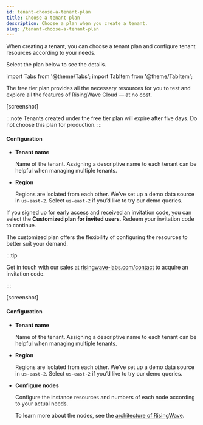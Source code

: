 ```yaml
---
id: tenant-choose-a-tenant-plan
title: Choose a tenant plan
description: Choose a plan when you create a tenant.
slug: /tenant-choose-a-tenant-plan
---
```


When creating a tenant, you can choose a tenant plan and configure tenant resources according to your needs.

Select the plan below to see the details.

import Tabs from '@theme/Tabs';
import TabItem from '@theme/TabItem';

<Tabs>

<TabItem value="free" label="Free plan">

The free tier plan provides all the necessary resources for you to test and explore all the features of RisingWave Cloud — at no cost.

[screenshot]

:::note
Tenants created under the free tier plan will expire after five days. Do not choose this plan for production.
:::

#### Configuration

- **Tenant name**

    Name of the tenant. Assigning a descriptive name to each tenant can be helpful when managing multiple tenants.

- **Region**

    Regions are isolated from each other. We’ve set up a demo data source in `us-east-2`. Select `us-east-2` if you’d like to try our demo queries.

</TabItem>

<TabItem value="customized" label="Customized plan">

If you signed up for early access and received an invitation code, you can select the **Customized plan for invited users**. Redeem your invitation code to continue.

The customized plan offers the flexibility of configuring the resources to better suit your demand.

:::tip

Get in touch with our sales at [risingwave-labs.com/contact](https://www.risingwave-labs.com/contact/) to acquire an invitation code.

:::

[screenshot]


#### Configuration

- **Tenant name**

    Name of the tenant. Assigning a descriptive name to each tenant can be helpful when managing multiple tenants.

- **Region**

    Regions are isolated from each other. We’ve set up a demo data source in `us-east-2`. Select `us-east-2` if you’d like to try our demo queries.

- **Configure nodes**

    Configure the instance resources and numbers of each node according to your actual needs.
    
    To learn more about the nodes, see the [architecture of RisingWave](https://www.risingwave.dev/docs/current/architecture/).

</TabItem>

</Tabs>